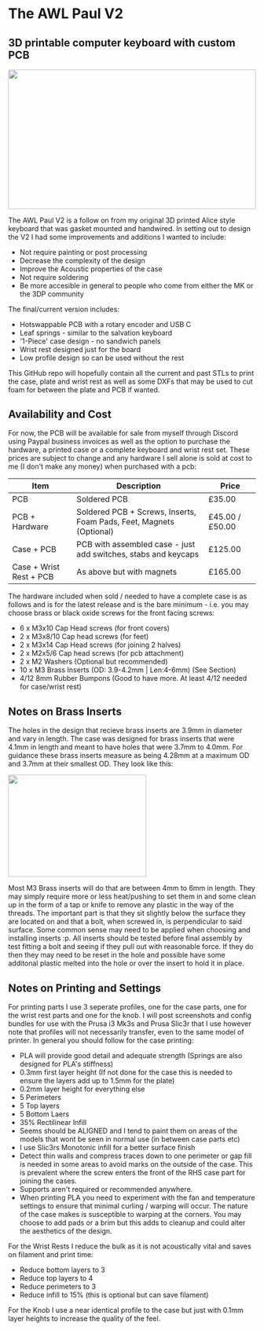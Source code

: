 # The AWL Paul V2 
## 3D printable computer keyboard with custom PCB

<img src="https://user-images.githubusercontent.com/47219621/136241411-c3836570-45db-4e9c-ad1a-863459219010.jpg" width="504" height="283.5">

The AWL Paul V2 is a follow on from my original 3D printed Alice style keyboard that was gasket mounted and handwired.
In setting out to design the V2 I had some improvements and additions I wanted to include:
- Not require painting or post processing
- Decrease the complexity of the design
- Improve the Acoustic properties of the case
- Not require soldering
- Be more accesible in general to people who come from either the MK or the 3DP community

The final/current version includes:

- Hotswappable PCB with a rotary encoder and USB C
- Leaf springs - similar to the salvation keyboard
- '1-Piece' case design - no sandwich panels
- Wrist rest designed just for the board
- Low profile design so can be used without the rest

This GitHub repo will hopefully contain all the current and past STLs to print the case, plate and wrist rest as well as some DXFs that may be used to cut foam for between the plate and PCB if wanted.

## Availability and Cost

For now, the PCB will be available for sale from myself through Discord using Paypal business invoices as well as the option to purchase the hardware, a printed case or a complete keyboard and wrist rest set. These prices are subject to change and any hardware I sell alone is sold at cost to me (I don't make any money) when purchased with a pcb:

| Item              | Description | Price |
| -----------       | ----------- | ----- |
| PCB               | Soldered PCB              | £35.00 |
| PCB + Hardware    | Soldered PCB + Screws, Inserts, Foam Pads, Feet, Magnets (Optional)            | £45.00 / £50.00 |
| Case + PCB        | PCB with assembled case - just add switches, stabs and keycaps             | £125.00 |
| Case + Wrist Rest + PCB              | As above but with magnets              | £165.00 |

The hardware included when sold / needed to have a complete case is as follows and is for the latest release and is the bare minimum - i.e. you may choose brass or black oxide screws for the front facing screws:
- 6 x M3x10 Cap Head screws (for front covers)
- 2 x M3x8/10 Cap head screws (for feet)
- 2 x M3x14 Cap Head screws (for joining 2 halves)
- 2 x M2x5/6 Cap head screws (for pcb attachment)
- 2 x M2 Washers (Optional but recommended)
- 10 x M3 Brass Inserts (OD: 3.9-4.2mm | Len:4-6mm) (See Section)
- 4/12 8mm Rubber Bumpons (Good to have more. At least 4/12 needed for case/wrist rest)

## Notes on Brass Inserts
The holes in the design that recieve brass inserts are 3.9mm in diameter and vary in length. The case was designed for brass inserts that were 4.1mm in length and meant to have holes that were 3.7mm to 4.0mm. For guidance these brass inserts measure as being 4.28mm at a maximum OD and 3.7mm at their smallest OD. They look like this:

<img src="https://user-images.githubusercontent.com/47219621/136241462-da60718c-6437-4915-9537-aefa999eb399.jpg" width="281" height="208">


Most M3 Brass inserts will do that are between 4mm to 6mm in length. They may simply require more or less heat/pushing to set them in and some clean up in the form of a tap or knife to remove any plastic in the way of the threads. The important part is that they sit slightly below the surface they are located on and that a bolt, when screwed in, is perpendicular to said surface. Some common sense may need to be applied when choosing and installing inserts :p. All inserts should be tested before final assembly by test fitting a bolt and seeing if they pull out with reasonable force. If they do then they may need to be reset in the hole and possible have some additonal plastic melted into the hole or over the insert to hold it in place.

## Notes on Printing and Settings
For printing parts I use 3 seperate profiles, one for the case parts, one for the wrist rest parts and one for the knob. I will post screenshots and config bundles for use with the Prusa i3 Mk3s and Prusa Slic3r that I use however note that profiles will not necessarily transfer, even to the same model of printer. In general you should follow for the case printing:

- PLA will provide good detail and adequate strength (Springs are also designed for PLA's stiffness)
- 0.3mm first layer height (If not done for the case this is needed to ensure the layers add up to 1.5mm for the plate)
- 0.2mm layer height for everything else
- 5 Perimeters
- 5 Top layers
- 5 Bottom Laers
- 35% Rectilinear Infill
- Seems should be ALIGNED and I tend to paint them on areas of the models that wont be seen in normal use (in between case parts etc)
- I use Slic3rs Monotonic infill for a better surface finish
- Detect thin walls and compress traces down to one perimeter or gap fill is needed in some areas to avoid marks on the outside of the case. This is prevalent where the screw enters the front of the RHS case part for joining the cases.
- Supports aren't required or recommended anywhere.
- When printing PLA you need to experiment with the fan and temperature settings to ensure that minimal curling / warping will occur. The nature of the case makes is susceptible to warping at the corners. You may choose to add pads or a brim but this adds to cleanup and could alter the aesthetics of the design.

For the Wrist Rests I reduce the bulk as it is not acoustically vital and saves on filament and print time:
- Reduce bottom layers to 3
- Reduce top layers to 4
- Reduce perimeters to 3
- Reduce infill to 15% (this is optional but can save filament)

For the Knob I use a near identical profile to the case but just with 0.1mm layer heights to increase the quality of the feel.
